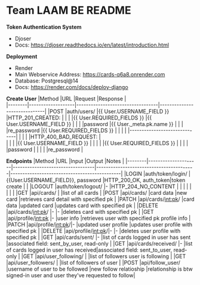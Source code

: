 # Team LAAM BE README

**Token Authentication System**
* Djoser
* Docs: https://djoser.readthedocs.io/en/latest/introduction.html
  
**Deployment**
* Render
* Main Webservice Address: https://cards-q6a8.onrender.com
* Database: Postgresql@14
* Docs: https://render.com/docs/deploy-django

**Create User**
|Method  |URL                |Request                           |Response                      |                               
|--------|-------------------|----------------------------------|------------------------------|
|POST    |auth/users/        |{{ User.USERNAME_FIELD }}         |HTTP_201_CREATED:             |
|        |                   |{{ User.REQUIRED_FIELDS }}        |{{ User.USERNAME_FIELD }}     |
|        |                   |password                          |{{ User._meta.pk.name }}      |
|        |                   |re_password                       |{{ User.REQUIRED_FIELDS }}    |
|        |                   |                                  |------------------------------|
|        |                   |                                  |HTTP_400_BAD_REQUEST:         |     
|        |                   |                                  |{{ User.USERNAME_FIELD }}     |
|        |                   |                                  |{{ User.REQUIRED_FIELDS }}    |
|        |                   |                                  |password                      |
|        |                   |                                  |re_password                   |

**Endpoints**
|Method  |URL                  |Input                             |Output                                   |Notes                                         |
|--------|---------------------|----------------------------------|-----------------------------------------|----------------------------------------------|
|LOGIN   |auth/token/login/    |{{User.USERNAME_FIELD}}, password |HTTP_200_OK, auth_token|token create     |                                              |
|LOGOUT  |auth/token/logout/   |-                                 |HTTP_204_NO_CONTENT                      |                                              |
|        |                     |                                  |                                         |                                              |
|GET     |api/cards/           |                                  |list of all cards                        |
|POST    |api/cards/           |card data                         |new card                                 |retrieves card detail with specified pk       |
|PATCH   |api/cards/<int:pk>/  |card data                         |updated card                             |updates card with specified pk                |
|DELETE  |api/cards/<int:pk>/  |-                                 |-                                        |deletes card with specified pk                | 
|GET     |api/profile/<int:pk> |-                                 |user info                                |retrieves user with specified pk profile info |
|PATCH   |api/profile/<int:pk>/|-                                 |updated user profile                     |updates user profile with specified pk        |
|DELETE  |api/profile/<int:pk>/|-                                 |-                                        |deletes user profile with specified pk        |
|GET     |api/cards/sent/      |-                                 |list of cards logged in user has sent    |associated field: sent_by_user, read-only     |
|GET     |api/cards/received/  |-                                 |list of cards logged in user has received|associated field: sent_to_user, read-only     |
|GET     |api/user_following/  |                                  |list of followers user is following      |
|GET     |api/user_followers/  |                                  |list of followers of user                |
|POST    |api/follow_user/     |username of user to be followed   |new follow relatioship                   |relationship is btw signed-in user and user they've requested to follow|